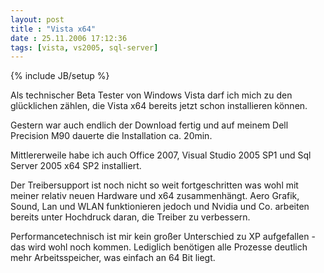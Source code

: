 ```yaml
---
layout: post
title : "Vista x64"
date : 25.11.2006 17:12:36
tags: [vista, vs2005, sql-server]
---
```

{% include JB/setup %}

Als technischer Beta Tester von Windows Vista darf ich mich zu den glücklichen zählen, die Vista x64 bereits jetzt schon installieren können.

Gestern war auch endlich der Download fertig und auf meinem Dell Precision M90 dauerte die Installation ca. 20min.

Mittlererweile habe ich auch Office 2007, Visual Studio 2005 SP1 und Sql Server 2005 x64 SP2 installiert.

Der Treibersupport ist noch nicht so weit fortgeschritten was wohl mit meiner relativ neuen Hardware und x64 zusammenhängt. Aero Grafik, Sound, Lan und WLAN funktionieren jedoch und Nvidia und Co. arbeiten bereits unter Hochdruck daran, die Treiber zu verbessern.

Performancetechnisch ist mir kein großer Unterschied zu XP aufgefallen - das wird wohl noch kommen. Lediglich benötigen alle Prozesse deutlich mehr Arbeitsspeicher, was einfach an 64 Bit liegt.
